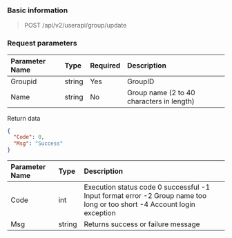 ### Basic information

>POST /api/v2/userapi/group/update

### Request parameters

|Parameter Name | Type | Required | Description|
|:------ |:------ |:--|:--|
|Groupid | string | Yes | GroupID|
|Name | string | No | Group name (2 to 40 characters in length)|

Return data

```json
{
  "Code": 0,
  "Msg": "Success"
}
```
|Parameter Name | Type | Description|
|:------- |:-------- |:--------|
|Code | int | Execution status code 0 successful -1 Input format error -2 Group name too long or too short -4 Account login exception|
|Msg | string | Returns success or failure message|